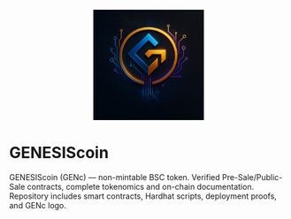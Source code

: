 <p align="center">
  <img src="assets/GENcoin_logo.png" alt="GENESIScoin logo" width="200"/>
</p>

# GENESIScoin
GENESIScoin (GENc) — non-mintable BSC token. Verified Pre-Sale/Public-Sale contracts, 
complete tokenomics and on-chain documentation. Repository includes smart contracts, 
Hardhat scripts, deployment proofs, and GENc logo.
